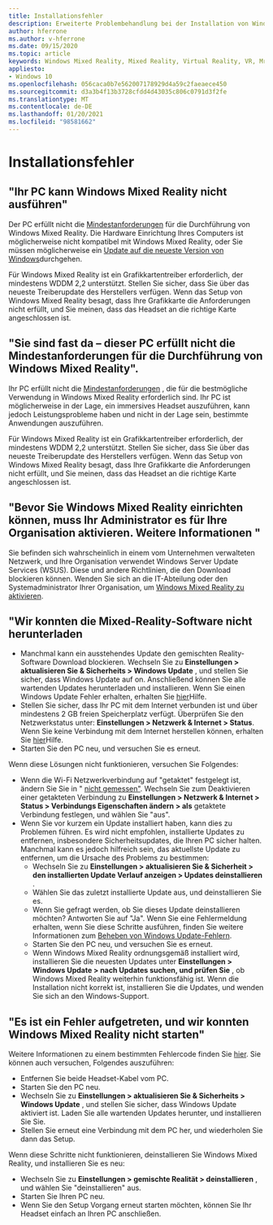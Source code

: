 ```yaml
---
title: Installationsfehler
description: Erweiterte Problembehandlung bei der Installation von Windows Mixed Reality, die über die standardmäßige Kundensupport Dokumentation hinausgeht.
author: hferrone
ms.author: v-hferrone
ms.date: 09/15/2020
ms.topic: article
keywords: Windows Mixed Reality, Mixed Reality, Virtual Reality, VR, Mr, Problembehandlung, Fehler, Hilfe, Support, Installation
appliesto:
- Windows 10
ms.openlocfilehash: 056caca0b7e562007178929d4a59c2faeaece450
ms.sourcegitcommit: d3a3b4f13b3728cfdd4d43035c806c0791d3f2fe
ms.translationtype: MT
ms.contentlocale: de-DE
ms.lasthandoff: 01/20/2021
ms.locfileid: "98581662"
---
```

# <a name="installation-errors"></a>Installationsfehler

## <a name="your-pc-cant-run-windows-mixed-reality"></a>"Ihr PC kann Windows Mixed Reality nicht ausführen"

Der PC erfüllt nicht die [Mindestanforderungen](https://support.microsoft.com/help/4039260/windows-10-mixed-reality-pc-hardware-guidelines) für die Durchführung von Windows Mixed Reality. Die Hardware Einrichtung Ihres Computers ist möglicherweise nicht kompatibel mit Windows Mixed Reality, oder Sie müssen möglicherweise ein [Update auf die neueste Version von Windows](https://support.microsoft.com/help/12373/windows-update-faq)durchgehen. 

Für Windows Mixed Reality ist ein Grafikkartentreiber erforderlich, der mindestens WDDM 2,2 unterstützt. Stellen Sie sicher, dass Sie über das neueste Treiberupdate des Herstellers verfügen. Wenn das Setup von Windows Mixed Reality besagt, dass Ihre Grafikkarte die Anforderungen nicht erfüllt, und Sie meinen, dass das Headset an die richtige Karte angeschlossen ist.

## <a name="youre-nearly-therethis-pc-doesnt-meet-the-minimum-requirements-needed-to-run-windows-mixed-reality"></a>"Sie sind fast da – dieser PC erfüllt nicht die Mindestanforderungen für die Durchführung von Windows Mixed Reality".

Ihr PC erfüllt nicht die [Mindestanforderungen](https://support.microsoft.com/help/4039260/windows-10-mixed-reality-pc-hardware-guidelines) , die für die bestmögliche Verwendung in Windows Mixed Reality erforderlich sind. Ihr PC ist möglicherweise in der Lage, ein immersives Headset auszuführen, kann jedoch Leistungsprobleme haben und nicht in der Lage sein, bestimmte Anwendungen auszuführen.

Für Windows Mixed Reality ist ein Grafikkartentreiber erforderlich, der mindestens WDDM 2,2 unterstützt. Stellen Sie sicher, dass Sie über das neueste Treiberupdate des Herstellers verfügen. Wenn das Setup von Windows Mixed Reality besagt, dass Ihre Grafikkarte die Anforderungen nicht erfüllt, und Sie meinen, dass das Headset an die richtige Karte angeschlossen ist.

## <a name="before-we-can-set-up-windows-mixed-reality-your-administrator-will-need-to-enable-it-for-your-organization-learn-more"></a>"Bevor Sie Windows Mixed Reality einrichten können, muss Ihr Administrator es für Ihre Organisation aktivieren. Weitere Informationen "

Sie befinden sich wahrscheinlich in einem vom Unternehmen verwalteten Netzwerk, und Ihre Organisation verwendet Windows Server Update Services (WSUS). Diese und andere Richtlinien, die den Download blockieren können. Wenden Sie sich an die IT-Abteilung oder den Systemadministrator Ihrer Organisation, um [Windows Mixed Reality zu aktivieren](/windows/application-management/manage-windows-mixed-reality#enable).

## <a name="we-couldnt-download-the-mixed-reality-software-or-hang-tight-while-we-do-some-downloading"></a>"Wir konnten die Mixed-Reality-Software nicht herunterladen

* Manchmal kann ein ausstehendes Update den gemischten Reality-Software Download blockieren. Wechseln Sie zu **Einstellungen > aktualisieren Sie & Sicherheits > Windows Update** , und stellen Sie sicher, dass Windows Update auf on. Anschließend können Sie alle wartenden Updates herunterladen und installieren. Wenn Sie einen Windows Update Fehler erhalten, erhalten Sie [hier](https://support.microsoft.com/help/10164/fix-windows-update-errors)Hilfe.
* Stellen Sie sicher, dass Ihr PC mit dem Internet verbunden ist und über mindestens 2 GB freien Speicherplatz verfügt. Überprüfen Sie den Netzwerkstatus unter: **Einstellungen > Netzwerk & Internet > Status**. Wenn Sie keine Verbindung mit dem Internet herstellen können, erhalten Sie [hier](https://support.microsoft.com/help/10741/windows-10-fix-network-connection-issues)Hilfe.  
* Starten Sie den PC neu, und versuchen Sie es erneut. 

Wenn diese Lösungen nicht funktionieren, versuchen Sie Folgendes:
* Wenn die Wi-Fi Netzwerkverbindung auf "getaktet" festgelegt ist, ändern Sie Sie in " [nicht gemessen"](https://support.microsoft.com//help/17452/windows-metered-internet-connections-faq). Wechseln Sie zum Deaktivieren einer getakteten Verbindung zu **Einstellungen > Netzwerk & Internet > Status > Verbindungs Eigenschaften ändern > als** getaktete Verbindung festlegen, und wählen Sie "aus".  
* Wenn Sie vor kurzem ein Update installiert haben, kann dies zu Problemen führen. Es wird nicht empfohlen, installierte Updates zu entfernen, insbesondere Sicherheitsupdates, die Ihren PC sicher halten. Manchmal kann es jedoch hilfreich sein, das aktuellste Update zu entfernen, um die Ursache des Problems zu bestimmen: 
    * Wechseln Sie zu **Einstellungen > aktualisieren Sie & Sicherheit > den installierten Update Verlauf anzeigen > Updates deinstallieren** .
    * Wählen Sie das zuletzt installierte Update aus, und deinstallieren Sie es.
    * Wenn Sie gefragt werden, ob Sie dieses Update deinstallieren möchten? Antworten Sie auf "Ja". Wenn Sie eine Fehlermeldung erhalten, wenn Sie diese Schritte ausführen, finden Sie weitere Informationen zum [Beheben von Windows Update-Fehlern](https://support.microsoft.com//help/10164/fix-windows-update-errors). 
    * Starten Sie den PC neu, und versuchen Sie es erneut. 
    * Wenn Windows Mixed Reality ordnungsgemäß installiert wird, installieren Sie die neuesten Updates unter **Einstellungen > Windows Update > nach Updates suchen, und prüfen Sie** , ob Windows Mixed Reality weiterhin funktionsfähig ist. Wenn die Installation nicht korrekt ist, installieren Sie die Updates, und wenden Sie sich an den Windows-Support. 

## <a name="something-went-wrong-and-we-couldnt-start-windows-mixed-reality"></a>"Es ist ein Fehler aufgetreten, und wir konnten Windows Mixed Reality nicht starten"
Weitere Informationen zu einem bestimmten Fehlercode finden Sie [hier](error-codes.md). Sie können auch versuchen, Folgendes auszuführen:

* Entfernen Sie beide Headset-Kabel vom PC.
* Starten Sie den PC neu.
* Wechseln Sie zu **Einstellungen > aktualisieren Sie & Sicherheits > Windows Update** , und stellen Sie sicher, dass Windows Update aktiviert ist. Laden Sie alle wartenden Updates herunter, und installieren Sie Sie.
* Stellen Sie erneut eine Verbindung mit dem PC her, und wiederholen Sie dann das Setup.

Wenn diese Schritte nicht funktionieren, deinstallieren Sie Windows Mixed Reality, und installieren Sie es neu:
* Wechseln Sie zu **Einstellungen > gemischte Realität > deinstallieren** , und wählen Sie "deinstallieren" aus. 
* Starten Sie Ihren PC neu. 
* Wenn Sie den Setup Vorgang erneut starten möchten, können Sie Ihr Headset einfach an Ihren PC anschließen.